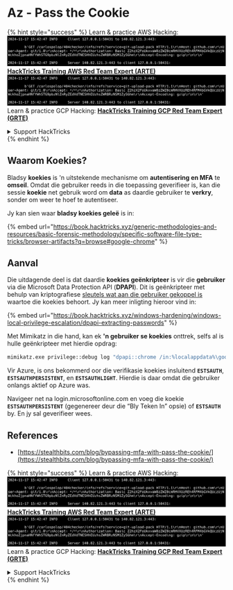 # Az - Pass the Cookie

{% hint style="success" %}
Learn & practice AWS Hacking:<img src="../../../.gitbook/assets/image (1).png" alt="" data-size="line">[**HackTricks Training AWS Red Team Expert (ARTE)**](https://training.hacktricks.xyz/courses/arte)<img src="../../../.gitbook/assets/image (1).png" alt="" data-size="line">\
Learn & practice GCP Hacking: <img src="../../../.gitbook/assets/image (2).png" alt="" data-size="line">[**HackTricks Training GCP Red Team Expert (GRTE)**<img src="../../../.gitbook/assets/image (2).png" alt="" data-size="line">](https://training.hacktricks.xyz/courses/grte)

<details>

<summary>Support HackTricks</summary>

* Check the [**subscription plans**](https://github.com/sponsors/carlospolop)!
* **Join the** 💬 [**Discord group**](https://discord.gg/hRep4RUj7f) or the [**telegram group**](https://t.me/peass) or **follow** us on **Twitter** 🐦 [**@hacktricks\_live**](https://twitter.com/hacktricks\_live)**.**
* **Share hacking tricks by submitting PRs to the** [**HackTricks**](https://github.com/carlospolop/hacktricks) and [**HackTricks Cloud**](https://github.com/carlospolop/hacktricks-cloud) github repos.

</details>
{% endhint %}

## Waarom Koekies?

Bladsy **koekies** is 'n uitstekende mechanisme om **autentisering en MFA** te **omseil**. Omdat die gebruiker reeds in die toepassing geverifieer is, kan die sessie **koekie** net gebruik word om **data** as daardie gebruiker te **verkry**, sonder om weer te hoef te autentiseer.

Jy kan sien waar **bladsy koekies geleë** is in:

{% embed url="https://book.hacktricks.xyz/generic-methodologies-and-resources/basic-forensic-methodology/specific-software-file-type-tricks/browser-artifacts?q=browse#google-chrome" %}

## Aanval

Die uitdagende deel is dat daardie **koekies geënkripteer** is vir die **gebruiker** via die Microsoft Data Protection API (**DPAPI**). Dit is geënkripteer met behulp van kriptografiese [sleutels wat aan die gebruiker gekoppel is](https://book.hacktricks.xyz/windows-hardening/windows-local-privilege-escalation/dpapi-extracting-passwords) waartoe die koekies behoort. Jy kan meer inligting hieroor vind in:

{% embed url="https://book.hacktricks.xyz/windows-hardening/windows-local-privilege-escalation/dpapi-extracting-passwords" %}

Met Mimikatz in die hand, kan ek **'n gebruiker se koekies** onttrek, selfs al is hulle geënkripteer met hierdie opdrag:
```bash
mimikatz.exe privilege::debug log "dpapi::chrome /in:%localappdata%\google\chrome\USERDA~1\default\cookies /unprotect" exit
```
Vir Azure, is ons bekommerd oor die verifikasie koekies insluitend **`ESTSAUTH`**, **`ESTSAUTHPERSISTENT`**, en **`ESTSAUTHLIGHT`**. Hierdie is daar omdat die gebruiker onlangs aktief op Azure was.

Navigeer net na login.microsoftonline.com en voeg die koekie **`ESTSAUTHPERSISTENT`** (gegenereer deur die “Bly Teken In” opsie) of **`ESTSAUTH`** by. En jy sal geverifieer wees.

## References

* [https://stealthbits.com/blog/bypassing-mfa-with-pass-the-cookie/](https://stealthbits.com/blog/bypassing-mfa-with-pass-the-cookie/)

{% hint style="success" %}
Learn & practice AWS Hacking:<img src="../../../.gitbook/assets/image (1).png" alt="" data-size="line">[**HackTricks Training AWS Red Team Expert (ARTE)**](https://training.hacktricks.xyz/courses/arte)<img src="../../../.gitbook/assets/image (1).png" alt="" data-size="line">\
Learn & practice GCP Hacking: <img src="../../../.gitbook/assets/image (2).png" alt="" data-size="line">[**HackTricks Training GCP Red Team Expert (GRTE)**<img src="../../../.gitbook/assets/image (2).png" alt="" data-size="line">](https://training.hacktricks.xyz/courses/grte)

<details>

<summary>Support HackTricks</summary>

* Check the [**subscription plans**](https://github.com/sponsors/carlospolop)!
* **Join the** 💬 [**Discord group**](https://discord.gg/hRep4RUj7f) or the [**telegram group**](https://t.me/peass) or **follow** us on **Twitter** 🐦 [**@hacktricks\_live**](https://twitter.com/hacktricks\_live)**.**
* **Share hacking tricks by submitting PRs to the** [**HackTricks**](https://github.com/carlospolop/hacktricks) and [**HackTricks Cloud**](https://github.com/carlospolop/hacktricks-cloud) github repos.

</details>
{% endhint %}
